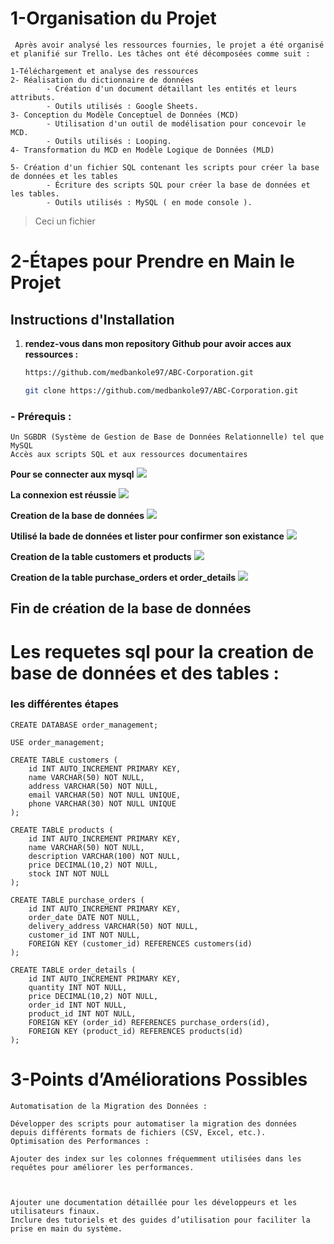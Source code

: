 
 # 1-Organisation du Projet
     Après avoir analysé les ressources fournies, le projet a été organisé et planifié sur Trello. Les tâches ont été décomposées comme suit :

	1-Téléchargement et analyse des ressources
	2- Réalisation du dictionnaire de données
            - Création d'un document détaillant les entités et leurs attributs.
            - Outils utilisés : Google Sheets.
	3- Conception du Modèle Conceptuel de Données (MCD)
            - Utilisation d'un outil de modélisation pour concevoir le MCD.
            - Outils utilisés : Looping.
	4- Transformation du MCD en Modèle Logique de Données (MLD)
            
	5- Création d'un fichier SQL contenant les scripts pour créer la base de données et les tables
            - Écriture des scripts SQL pour créer la base de données et les tables.
            - Outils utilisés : MySQL ( en mode console ).

> Ceci un fichier


# 2-Étapes pour Prendre en Main le Projet
## Instructions d'Installation



1. **rendez-vous dans mon repository Github pour avoir acces aux ressources :**
   ```bash
   https://github.com/medbankole97/ABC-Corporation.git

   git clone https://github.com/medbankole97/ABC-Corporation.git
   

  ### - Prérequis :
	Un SGBDR (Système de Gestion de Base de Données Relationnelle) tel que MySQL
	Accès aux scripts SQL et aux ressources documentaires



**Pour se connecter aux mysql**
![](./Images/connexionmysql.PNG)

**La connexion est réussie**
![](./Images/connReussi.PNG)

**Creation de la base de données**
![](./Images/1-createdb.PNG)

**Utilisé la bade de données et lister pour confirmer son existance**
![](./Images/etape1.PNG)

**Creation de la table customers et products**
![](./Images/etape2.PNG)

**Creation de la table purchase_orders et order_details**
![](./Images/etape3.PNG)

## Fin de création de la base de données



# Les requetes sql pour la creation de base de données et des tables :

### les différentes étapes

```créarion de la base de données
CREATE DATABASE order_management;
```

```utiliser la bdd
USE order_management;
```

```table customers
CREATE TABLE customers (
    id INT AUTO_INCREMENT PRIMARY KEY,
    name VARCHAR(50) NOT NULL,
    address VARCHAR(50) NOT NULL,
    email VARCHAR(50) NOT NULL UNIQUE,
    phone VARCHAR(30) NOT NULL UNIQUE
);
```
```table products
CREATE TABLE products (
    id INT AUTO_INCREMENT PRIMARY KEY,
    name VARCHAR(50) NOT NULL,
    description VARCHAR(100) NOT NULL,
    price DECIMAL(10,2) NOT NULL,
    stock INT NOT NULL
);
```
```table purchase_orders
CREATE TABLE purchase_orders (
    id INT AUTO_INCREMENT PRIMARY KEY,
    order_date DATE NOT NULL,
    delivery_address VARCHAR(50) NOT NULL,
    customer_id INT NOT NULL,
    FOREIGN KEY (customer_id) REFERENCES customers(id)
);
```
```table order_details
CREATE TABLE order_details (
    id INT AUTO_INCREMENT PRIMARY KEY,
    quantity INT NOT NULL,
    price DECIMAL(10,2) NOT NULL,
    order_id INT NOT NULL,
    product_id INT NOT NULL,
    FOREIGN KEY (order_id) REFERENCES purchase_orders(id),
    FOREIGN KEY (product_id) REFERENCES products(id)
);
```
  # 3-Points d’Améliorations Possibles
    Automatisation de la Migration des Données :

    Développer des scripts pour automatiser la migration des données depuis différents formats de fichiers (CSV, Excel, etc.).
    Optimisation des Performances :

    Ajouter des index sur les colonnes fréquemment utilisées dans les requêtes pour améliorer les performances.



    Ajouter une documentation détaillée pour les développeurs et les utilisateurs finaux.
    Inclure des tutoriels et des guides d’utilisation pour faciliter la prise en main du système.
